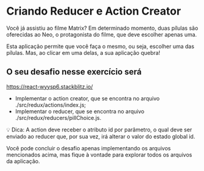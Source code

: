 # Criando Reducer e Action Creator

Você já assistiu ao filme Matrix? Em determinado momento, duas pílulas são oferecidas ao Neo, o protagonista do filme, que deve escolher apenas uma.

Esta aplicação permite que você faça o mesmo, ou seja, escolher uma das pílulas. Mas, ao clicar em uma delas, a sua aplicação quebra!

## O seu desafio nesse exercício será

<https://react-wyysp6.stackblitz.io/>

- Implementar o action creator, que se encontra no arquivo ./src/redux/actions/index.js;
- Implementar o reducer, que se encontra no arquivo ./src/redux/reducers/pillChoice.js.

💡 Dica: A action deve receber o atributo id por parâmetro, o qual deve ser enviado ao reducer que, por sua vez, irá alterar o valor do estado global id.

Você pode concluir o desafio apenas implementando os arquivos mencionados acima, mas fique à vontade para explorar todos os arquivos da aplicação.
